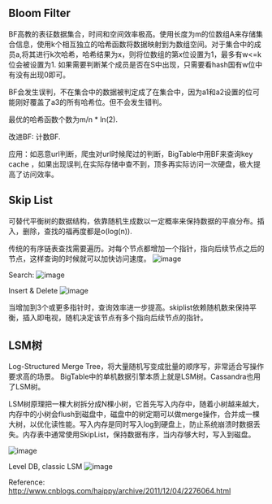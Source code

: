 <!--
title: 大数据日知录 - 算法与数据结构 - 1
date: 2016-12-20 19:44:42
tags:
- Big Data
- Algorithm
- Data Structure
-->
## Bloom Filter
BF高教的表征数据集合，时间和空间效率极高。使用长度为m的位数组A来存储集合信息，使用k个相互独立的哈希函数将数据映射到为数组空间。对于集合中的成员a,将其进行k次哈希，哈希结果为x，则将位数组的第x位设置为1，最多有w<=k位会被设置为1. 如果需要判断某个成员是否在S中出现，只需要看hash国有w位中有没有出现0即可。

BF会发生误判，不在集合中的数据被判定成了在集合中，因为a1和a2设置的位可能刚好覆盖了a3的所有哈希位。但不会发生错判。
<!-- more-->

最优的哈希函数个数为m/n * ln(2).

改进BF: 计数BF. 

应用：如恶意url判断，爬虫对url时候爬过的判断，BigTable中用BF来查询key cache ，如果出现误判,在实际存储中查不到，顶多再实际访问一次硬盘，极大提高了访问效率。

## Skip List
可替代平衡树的数据结构，依靠随机生成数以一定概率来保持数据的平痕分布。插入，删除，查找的福再度都是o(log(n)).

传统的有序链表查找需要遍历。对每个节点都增加一个指针，指向后续节点之后的节点，这样查询的时候就可以加快访问速度。
![image](http://img.blog.csdn.net/20131218142205375?watermark/2/text/aHR0cDovL2Jsb2cuY3Nkbi5uZXQvaWN0MjAxNA==/font/5a6L5L2T/fontsize/400/fill/I0JBQkFCMA==/dissolve/70/gravity/SouthEast)

Search:
![image](http://img.blog.csdn.net/20131218151419953?watermark/2/text/aHR0cDovL2Jsb2cuY3Nkbi5uZXQvaWN0MjAxNA==/font/5a6L5L2T/fontsize/400/fill/I0JBQkFCMA==/dissolve/70/gravity/SouthEast)

Insert & Delete
![image](http://img.blog.csdn.net/20131218152222484?watermark/2/text/aHR0cDovL2Jsb2cuY3Nkbi5uZXQvaWN0MjAxNA==/font/5a6L5L2T/fontsize/400/fill/I0JBQkFCMA==/dissolve/70/gravity/SouthEast)

当增加到3个或更多指针时，查询效率进一步提高。skiplist依赖随机数来保持平衡，插入即电视，随机决定该节点有多个指向后续节点的指针。

## LSM树
Log-Structured Merge Tree，将大量随机写变成批量的顺序写，非常适合写操作要求高的场景。
BigTable中的单机数据引擎本质上就是LSM树。Cassandra也用了LSM树。

LSM树原理把一棵大树拆分成N棵小树，它首先写入内存中，随着小树越来越大，内存中的小树会flush到磁盘中，磁盘中的树定期可以做merge操作，合并成一棵大树，以优化读性能。写入内存是同时写入log到硬盘上，防止系统崩溃时数据丢失。内存表中通常使用SkipList，保持数据有序，当内存够大时，写入到磁盘。

![image](http://images.cnitblog.com/blog/319578/201408/281219493293115.png)

Level DB, classic LSM
![image](http://pic002.cnblogs.com/images/2011/274814/2011121116344075.png)

Reference: http://www.cnblogs.com/haippy/archive/2011/12/04/2276064.html
